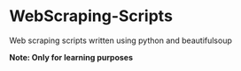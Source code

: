 # WebScraping-Scripts
Web scraping scripts written using python and beautifulsoup

**Note: Only for learning purposes**
